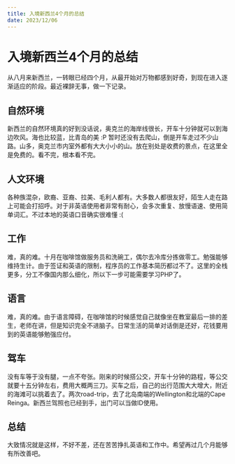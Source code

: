 ```yaml
---
title: 入境新西兰4个月的总结
date: 2023/12/06
---
```

# 入境新西兰4个月的总结

从八月来新西兰，一转眼已经四个月，从最开始对万物都感到好奇，到现在进入逐渐适应的阶段。最近裸辞无事，做一下记录。

<!--more-->

## 自然环境

新西兰的自然环境真的好到没话说，奥克兰的海岸线很长，开车十分钟就可以到海边吹风。海也比较蓝，比青岛的美 :P 暂时还没有去爬山，倒是开车走过不少山路。山多，奥克兰市内室外都有大大小小的山。放在别处是收费的景点，在这里全是免费的。看不完，根本看不完。

## 人文环境

各种族混杂，欧裔、亚裔、拉美、毛利人都有。大多数人都很友好，陌生人走在路上可能会打招呼。对于非英语使用者非常有耐心，会多次重复、放慢语速、使用简单词汇。不过本地的英语口音确实很难懂 :( 

## 工作

难，真的难。十月在咖啡馆做服务员和洗碗工，偶尔去冷库分拣做零工。勉强能够维持生计。由于签证和英语的限制，程序员的工作基本简历都过不了。这里的全栈更多，分工不像国内那么细化，所以下一步可能需要学习PHP了。

## 语言

难，真的难。由于语言障碍，在咖啡馆的时候感觉自己就像坐在教室最后一排的差生，老师在讲，但是知识完全不进脑子。日常生活的简单对话倒是还好，花钱要用到的英语能够勉强应付。

## 驾车

没有车等于没有腿，一点不夸张。刚来的时候搭公交，开车十分钟的路程，等公交就要十五分钟左右，费用大概两三刀。买车之后，自己的出行范围大大增大，附近的海滩可以挑着去了。两次road-trip，去了北岛南端的Wellington和北端的Cape Reinga。新西兰驾照也已经到手，出门可以当做ID使用。

## 总结

大致情况就是这样，不好不差，还在苦苦挣扎英语和工作中。希望再过几个月能够有所改善吧。